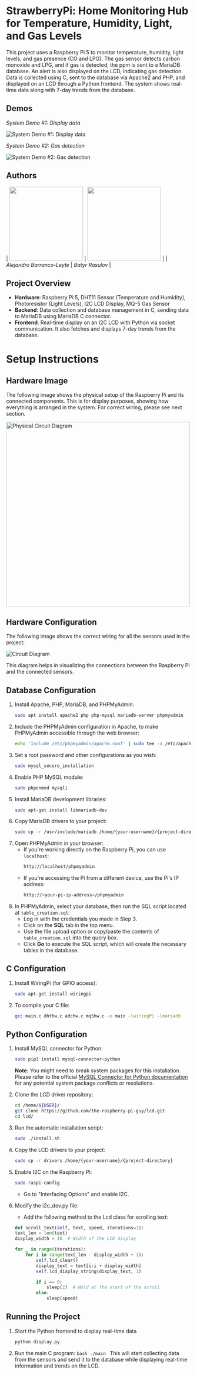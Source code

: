 # StrawberryPi: Home Monitoring Hub for Temperature, Humidity, Light, and Gas Levels

This project uses a Raspberry Pi 5 to monitor temperature, humidity, light levels, and gas presence (CO and LPG). The gas sensor detects carbon monoxide and LPG, and if gas is detected, the ppm is sent to a MariaDB database. An alert is also displayed on the LCD, indicating gas detection. Data is collected using C, sent to the database via Apache2 and PHP, and displayed on an LCD through a Python frontend. The system shows real-time data along with 7-day trends from the database.

## Demos

_System Demo #1: Display data_

![System Demo #1: Display data](img/ex1.gif)

_System Demo #2: Gas detection_

![System Demo #2: Gas detection](img/ex2.gif)

## Authors

| <img src="/img/ale.jpeg" width="200"/> | <img src="https://github.com/user-attachments/assets/90471669-b8bd-407a-bc86-aa347cb3b0ef" width="200"/> |
| _Alejandro Barranco-Leyte_ | _Batyr Rasulov_ |

## Project Overview

- **Hardware**: Raspberry Pi 5, DHT11 Sensor (Temperature and Humidity), Photoresistor (Light Levels), I2C LCD Display, MQ-5 Gas Sensor
- **Backend**: Data collection and database management in C, sending data to MariaDB using MariaDB C connector.
- **Frontend**: Real-time display on an I2C LCD with Python via socket communication. It also fetches and displays 7-day trends from the database.

# Setup Instructions

## Hardware Image

The following image shows the physical setup of the Raspberry Pi and its connected components. This is for display purposes, showing how everything is arranged in the system. For correct wiring, please see next section.

<img src="img/RaspberryPi_Hardware_Setup.jpg" alt="Physical Circuit Diagram" width="500"/>

## Hardware Configuration

The following image shows the correct wiring for all the sensors used in the project:

![Circuit Diagram](img/CircuitDiagram.jpg)

This diagram helps in visualizing the connections between the Raspberry Pi and the connected sensors.

## Database Configuration

1. Install Apache, PHP, MariaDB, and PHPMyAdmin:
   ```bash
   sudo apt install apache2 php php-mysql mariadb-server phpmyadmin
   ```
2. Include the PHPMyAdmin configuration in Apache, to make PHPMyAdmin accessible through the web browser:
   ```bash
   echo 'Include /etc/phpmyadmin/apache.conf' | sudo tee -a /etc/apache2/apache2.conf
   ```
3. Set a root password and other configurations as you wish:
   ```bash
   sudo mysql_secure_installation
   ```
4. Enable PHP MySQL module:
   ```bash
   sudo phpenmod mysqli
   ```
5. Install MariaDB development libraries:
   ```bash
   sudo apt-get install libmariadb-dev
   ```
6. Copy MariaDB drivers to your project:
   ```bash
   sudo cp -r /usr/include/mariadb /home/{your-username}/{project-directory}
   ```
7. Open PHPMyAdmin in your browser:
   - If you're working directly on the Raspberry Pi, you can use `localhost`:
     ```bash
     http://localhost/phpmyadmin
     ```
   - If you're accessing the Pi from a different device, use the Pi's IP address:
     ```bash
     http://<your-pi-ip-address>/phpmyadmin
     ```
8. In PHPMyAdmin, select your database, then run the SQL script located at `table_creation.sql`:
   - Log in with the credentials you made in Step 3.
   - Click on the **SQL** tab in the top menu.
   - Use the file upload option or copy/paste the contents of `table_creation.sql` into the query box.
   - Click **Go** to execute the SQL script, which will create the necessary tables in the database.

## C Configuration

1. Install WiringPi (for GPIO access):
   ```bash
   sudo apt-get install wiringpi
   ```
2. To compile your C file:
   ```bash
   gcc main.c dhthw.c adchw.c mq5hw.c -o main -lwiringPi -lmariadb
   ```

## Python Configuration

1. Install MySQL connector for Python:
   ```bash
   sudo pip3 install mysql-connector-python
   ```
   **Note:** You might need to break system packages for this installation. Please refer to the official [MySQL Connector for Python documentation](https://dev.mysql.com/doc/connector-python/en/) for any potential system package conflicts or resolutions.
2. Clone the LCD driver repository:
   ```bash
   cd /home/${USER}/
   git clone https://github.com/the-raspberry-pi-guy/lcd.git
   cd lcd/
   ```
3. Run the automatic installation script:
   ```bash
   sudo ./install.sh
   ```
4. Copy the LCD drivers to your project:
   ```bash
   sudo cp -r drivers /home/{your-username}/{project-directory}
   ```
5. Enable I2C on the Raspberry Pi:
   ```bash
   sudo raspi-config
   ```
   - Go to "Interfacing Options" and enable I2C.
6. Modify the i2c_dev.py file:

   - Add the following method to the Lcd class for scrolling text:

   ```python
   def scroll_text(self, text, speed, iterations=1):
   text_len = len(text)
   display_width = 16  # Width of the LCD display

   for _ in range(iterations):
       for i in range(text_len - display_width + 1):
           self.lcd_clear()
           display_text = text[i:i + display_width]
           self.lcd_display_string(display_text, 1)

           if i == 0:
               sleep(2)  # Hold at the start of the scroll
           else:
               sleep(speed)
   ```

## Running the Project

1. Start the Python frontend to display real-time data
   ```bash
   python display.py
   ```
2. Run the main C program:
   `bash
./main
`
   This will start collecting data from the sensors and send it to the database while displaying real-time information and trends on the LCD.
